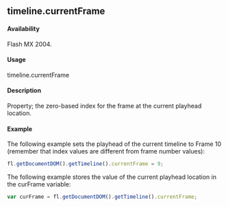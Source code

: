 ## timeline.currentFrame

#### Availability

Flash MX 2004.

#### Usage

timeline.currentFrame

#### Description

Property; the zero-based index for the frame at the current playhead location.

#### Example


The following example sets the playhead of the current timeline to Frame 10 (remember that index values are different from frame number values):
```javascript
fl.getDocumentDOM().getTimeline().currentFrame = 9;
```
The following example stores the value of the current playhead location in the curFrame variable:
```javascript
var curFrame = fl.getDocumentDOM().getTimeline().currentFrame;

```